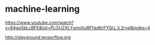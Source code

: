 # machine-learning

https://www.youtube.com/watch?v=84gqSbLcBFE&list=PLOU2XLYxmsIIuiBfYad6rFYQU_jL2ryal&index=4

http://playground.tensorflow.org
